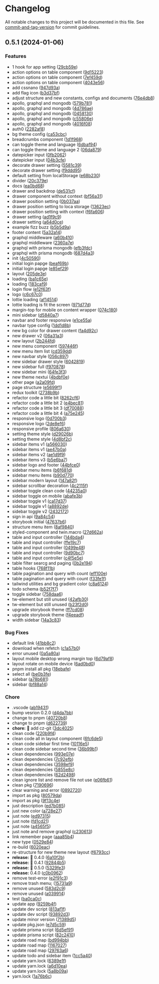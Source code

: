 # Changelog

All notable changes to this project will be documented in this file. See [commit-and-tag-version](https://github.com/absolute-version/commit-and-tag-version) for commit guidelines.

## 0.5.1 (2024-01-06)


### Features

* 1 hook for app setting ([29cb59e](https://github.com/tanawat011/gu-ask-real-2nd/commits/29cb59ea91114c15afaec5a3879111f323d1519c))
* action options on table component ([9d15223](https://github.com/tanawat011/gu-ask-real-2nd/commits/9d1522322863284d64deb9ca05e227b595251f33))
* action options on table component ([7ef459d](https://github.com/tanawat011/gu-ask-real-2nd/commits/7ef459d1fc633aab64e5cad0979ee843a182ae40))
* action options on table component ([4043e56](https://github.com/tanawat011/gu-ask-real-2nd/commits/4043e564f7688d5e3cd097e9d1ce93eb42e39728))
* add cssnano ([947d93a](https://github.com/tanawat011/gu-ask-real-2nd/commits/947d93a525fdcd134a073c7cfe7af3f37224da02))
* add flag icon ([b3d37bf](https://github.com/tanawat011/gu-ask-real-2nd/commits/b3d37bfdac38af2a1583ad1280e55122b2a05ae8))
* adjust structure and new constants, configs and documents ([76e4db8](https://github.com/tanawat011/gu-ask-real-2nd/commits/76e4db8468359091c8a96c09cedca87bb528e4f5))
* apollo, graphql and mongodb ([579b781](https://github.com/tanawat011/gu-ask-real-2nd/commits/579b7816b28da79c8e32dfba7a47440bbb7e1a10))
* apollo, graphql and mongodb ([4d786ae](https://github.com/tanawat011/gu-ask-real-2nd/commits/4d786aeebbc45111a12940b68250152d13e6ac45))
* apollo, graphql and mongodb ([0458130](https://github.com/tanawat011/gu-ask-real-2nd/commits/04581307fbc010573d2be5a44b1f2b7d810cd7b1))
* apollo, graphql and mongodb ([c55806e](https://github.com/tanawat011/gu-ask-real-2nd/commits/c55806e0d825f0f2fb3832ef2a0839506b766ef6))
* apollo, graphql and mongodb ([4016f08](https://github.com/tanawat011/gu-ask-real-2nd/commits/4016f088d030226fc2fce7e4983bba4633cf491c))
* auth0 ([2282af8](https://github.com/tanawat011/gu-ask-real-2nd/commits/2282af87e52d6875fa5a23f121e566019c8d23fa))
* bg theme config ([ca53cbc](https://github.com/tanawat011/gu-ask-real-2nd/commits/ca53cbc48cb33bdfdf2c9ea59db141109498dc02))
* breadcrumbs component ([1d1f968](https://github.com/tanawat011/gu-ask-real-2nd/commits/1d1f968f7595e26ed96a6303445edb9657a575f3))
* can toggle theme and language ([6dbaf94](https://github.com/tanawat011/gu-ask-real-2nd/commits/6dbaf94c18b8320b0c6b2cbf47b0ddd91dd226ea))
* can toggle theme and language 2 ([06da879](https://github.com/tanawat011/gu-ask-real-2nd/commits/06da8796a52a149d26cf45c1eb4fee00bb7fb631))
* datepicker input ([0fb2062](https://github.com/tanawat011/gu-ask-real-2nd/commits/0fb2062b879ebda50891bdd8899895868aa1bd7f))
* datepicker input ([04b3cfe](https://github.com/tanawat011/gu-ask-real-2nd/commits/04b3cfed345b2715ee36177cbe24a5ba00419cb3))
* decorate drawer setting ([5581c39](https://github.com/tanawat011/gu-ask-real-2nd/commits/5581c39538c83b73c104891138b4bbe11ec67b3a))
* decorate drawer setting ([f9ddd95](https://github.com/tanawat011/gu-ask-real-2nd/commits/f9ddd95a7be3a02265d54540397f1c3eaa993a7d))
* default setting from localStorage ([e68b230](https://github.com/tanawat011/gu-ask-real-2nd/commits/e68b230c799240b4041849b4178e4e17bb534267))
* divider ([20c379e](https://github.com/tanawat011/gu-ask-real-2nd/commits/20c379e02b3a076a3e3d6e0ddb9ba2c65072dd73))
* docs ([ea0bd68](https://github.com/tanawat011/gu-ask-real-2nd/commits/ea0bd6843412bcc64df0bc6f87fdaecdc61bcba5))
* drawer and backdrop ([de531cf](https://github.com/tanawat011/gu-ask-real-2nd/commits/de531cfb4ea7c9110dd361acc747e30bbe9c6ffd))
* drawer component without context ([bf56a31](https://github.com/tanawat011/gu-ask-real-2nd/commits/bf56a31d82d39d05dbb8fd83cafbcfa2fe65e521))
* drawer position setting ([0b037aa](https://github.com/tanawat011/gu-ask-real-2nd/commits/0b037aa52df25973151756de708b23ef0ab8ccb2))
* drawer position setting to loca storage ([13623ec](https://github.com/tanawat011/gu-ask-real-2nd/commits/13623ec53f7be92ebb0b9fef44ce537170d45e8e))
* drawer position setting with context ([f6fa606](https://github.com/tanawat011/gu-ask-real-2nd/commits/f6fa606c0259d751b493a42a9a2b7220bef0d4ec))
* drawer setting ([ad1f9c9](https://github.com/tanawat011/gu-ask-real-2nd/commits/ad1f9c9108092651cb9ff9eeb1d8572b54b4105d))
* drawer setting ([a64d0ce](https://github.com/tanawat011/gu-ask-real-2nd/commits/a64d0ceb47ccc4777413022a742d0081e09a1f1d))
* example fizz buzz ([b5b5d9a](https://github.com/tanawat011/gu-ask-real-2nd/commits/b5b5d9a48527bdb9b830f7e72e42f692496b7f6a))
* footer content ([5a32a14](https://github.com/tanawat011/gu-ask-real-2nd/commits/5a32a144a2a51fa469ecd7f50d7946463add4440))
* graphql middleware ([a60b410](https://github.com/tanawat011/gu-ask-real-2nd/commits/a60b41018419fe569777818bdc439a73c6f28672))
* graphql middleware ([2360a7e](https://github.com/tanawat011/gu-ask-real-2nd/commits/2360a7e7d1ef6df4ba67e2391c769db9f334a6ae))
* graphql with prisma mongodb ([efb3fdc](https://github.com/tanawat011/gu-ask-real-2nd/commits/efb3fdc884f2046d5c9e8c7a8835a9a77472acf0))
* graphql with prisma mongodb ([687d4a3](https://github.com/tanawat011/gu-ask-real-2nd/commits/687d4a35bf45d47245832bf3c3878e2b43a5ef80))
* init ([4c50590](https://github.com/tanawat011/gu-ask-real-2nd/commits/4c50590ffc04cdae876eb50fed9ced17da499e6f))
* initial login papge ([beaf69b](https://github.com/tanawat011/gu-ask-real-2nd/commits/beaf69b5f3760bf0d7dd5b3c8c1b202a0cedf13d))
* initial login papge ([e85ef29](https://github.com/tanawat011/gu-ask-real-2nd/commits/e85ef292e26484cc9809fd09dd8c2d752d3143f6))
* layout ([205de3e](https://github.com/tanawat011/gu-ask-real-2nd/commits/205de3e235a2edb55b690d5ed0104425a808982d))
* loading ([ba1c65e](https://github.com/tanawat011/gu-ask-real-2nd/commits/ba1c65e4d1b2469b21265dc901c01d0c495cb3a8))
* loading ([183caf9](https://github.com/tanawat011/gu-ask-real-2nd/commits/183caf9f08f34d0b110af953ea0476b38c650322))
* login flow ([e12f63f](https://github.com/tanawat011/gu-ask-real-2nd/commits/e12f63f02d9fbde935cfd8f1345a4868020e7173))
* logo ([c6c67c0](https://github.com/tanawat011/gu-ask-real-2nd/commits/c6c67c0fee33d4fbe5245bd1b8f5d3f14c88035b))
* lottie loading ([af14514](https://github.com/tanawat011/gu-ask-real-2nd/commits/af145140f4ed4c32ac4f7164e41f3ffe8cd32198))
* lottie loading is fit the screen ([971d77d](https://github.com/tanawat011/gu-ask-real-2nd/commits/971d77dc965d59c62fa325f405cd1dc629215a84))
* margin-top for mobile on content wrapper ([074c180](https://github.com/tanawat011/gu-ask-real-2nd/commits/074c18023a5d87277e3124cbdf405942d00b7083))
* mini sidebar ([d5840a7](https://github.com/tanawat011/gu-ask-real-2nd/commits/d5840a7856d10bd956c7584955e5b54c084b61c4))
* navbar and footer responsive ([e1ce55a](https://github.com/tanawat011/gu-ask-real-2nd/commits/e1ce55ab56c36f50b5d8d28c09ad59e72ba32174))
* navbar type config ([1dd1d8b](https://github.com/tanawat011/gu-ask-real-2nd/commits/1dd1d8b453f688e406935de52f2d267862ba9557))
* new bg color for drawer content ([fa4d92c](https://github.com/tanawat011/gu-ask-real-2nd/commits/fa4d92c2c274ea513a1ccd23d79494e4d90e89b3))
* new drawer v2 ([06a31a3](https://github.com/tanawat011/gu-ask-real-2nd/commits/06a31a397206cccc9320a707eb1745e5812d9392))
* new layout ([2b244fd](https://github.com/tanawat011/gu-ask-real-2nd/commits/2b244fdd594521a488983823fe61433665181924))
* new menu component ([597446f](https://github.com/tanawat011/gu-ask-real-2nd/commits/597446f404e6b03afa8243bbafaf9425a9ec9704))
* new menu item list ([cd359dd](https://github.com/tanawat011/gu-ask-real-2nd/commits/cd359dd1681f41d405928f46330d4de438c6ea66))
* new navbar style ([056c897](https://github.com/tanawat011/gu-ask-real-2nd/commits/056c897fc634e25441ab42271986e997cb188ed3))
* new sidebar drawer style ([6042819](https://github.com/tanawat011/gu-ask-real-2nd/commits/604281980c07890da1da352363609f8f83b85095))
* new sidebar full ([f970878](https://github.com/tanawat011/gu-ask-real-2nd/commits/f970878d6b0431e62452649ba09ae2ad8e4d3d65))
* new sidebar mini ([64fe3f3](https://github.com/tanawat011/gu-ask-real-2nd/commits/64fe3f3c5fd7f03eb21abf50be46fa7eb682bdec))
* new theme nextui ([4bdbf0e](https://github.com/tanawat011/gu-ask-real-2nd/commits/4bdbf0eb22d4c8646c43b5e0ab5d7fdd59ab8024))
* other page ([a2a09fd](https://github.com/tanawat011/gu-ask-real-2nd/commits/a2a09fd3b2efd136adf3c34acd8c9de080173fa1))
* page structure ([e5699f1](https://github.com/tanawat011/gu-ask-real-2nd/commits/e5699f13a27b06f87cff9be4784dd4f343b52727))
* redux toolkit ([2738b9b](https://github.com/tanawat011/gu-ask-real-2nd/commits/2738b9bb8b17dfecb3e575d402e6063dbddff618))
* refactor code a little bit ([8262cf6](https://github.com/tanawat011/gu-ask-real-2nd/commits/8262cf66ec7ba40360a3dde75eed3650d461033f))
* refactor code a little bit 2 ([e4bec81](https://github.com/tanawat011/gu-ask-real-2nd/commits/e4bec810fc348105daf3e2c33a43283f73dd5a51))
* refactor code a little bit 3 ([df70088](https://github.com/tanawat011/gu-ask-real-2nd/commits/df7008877dcf817aaa7b08a1e1218eb32f02bbe2))
* refactor code a little bit 4 ([a75e245](https://github.com/tanawat011/gu-ask-real-2nd/commits/a75e2453c21cbd64c1a9abaa84753aa3c83aaf88))
* responsive logo ([0d700b3](https://github.com/tanawat011/gu-ask-real-2nd/commits/0d700b3bee39c1642ecde8eef30404a875c52a5e))
* responsive logo ([2de8ef6](https://github.com/tanawat011/gu-ask-real-2nd/commits/2de8ef697ee94fdb80069ba829a691ab6c72ded2))
* responsive profile ([806a630](https://github.com/tanawat011/gu-ask-real-2nd/commits/806a630c2d1c128c1ea7876f9dc99330e8656d82))
* setting theme style ([d29026b](https://github.com/tanawat011/gu-ask-real-2nd/commits/d29026bbbe782ab3c42438b1a7b576cba9fdb7a4))
* setting theme style ([4d8bf2c](https://github.com/tanawat011/gu-ask-real-2nd/commits/4d8bf2c200e85c455c1d4c48480e99fb15730d7f))
* sidebar items v1 ([a566030](https://github.com/tanawat011/gu-ask-real-2nd/commits/a566030ed33d77532032c5e2789cf893034863fa))
* sidebar items v1 ([ae47b0a](https://github.com/tanawat011/gu-ask-real-2nd/commits/ae47b0afe4ddb87a405c22ecfd79c24709c7e836))
* sidebar items v2 ([ae1d9f9](https://github.com/tanawat011/gu-ask-real-2nd/commits/ae1d9f91b30cae9f90ea49447a0b5bc43588a616))
* sidebar items v3 ([b5e6ba7](https://github.com/tanawat011/gu-ask-real-2nd/commits/b5e6ba71203787036d98d797d907bb463e45bafe))
* sidebar logo and footer ([44bfce0](https://github.com/tanawat011/gu-ask-real-2nd/commits/44bfce0160f522ffc40afb1d5c5f2169dd8fbcb3))
* sidebar menu items ([b6f681d](https://github.com/tanawat011/gu-ask-real-2nd/commits/b6f681d7abb67511b84b299b7bbbf4573560a9b3))
* sidebar menu items ([b90d770](https://github.com/tanawat011/gu-ask-real-2nd/commits/b90d770303c9153e60ac9133f296ac0557e86840))
* sidebar modern layout ([147a82f](https://github.com/tanawat011/gu-ask-real-2nd/commits/147a82f1982663ebafcb8b0d4b1cfd6afc8c66df))
* sidebar scrollbar decoration ([4c2115f](https://github.com/tanawat011/gu-ask-real-2nd/commits/4c2115fd175a78d0a5d7542f665904f5f6474788))
* sidebar toggle clean code ([44235a0](https://github.com/tanawat011/gu-ask-real-2nd/commits/44235a08b1593ac67577cca9ada5c90a61e466d8))
* sidebar toggle on mobile ([abafe3b](https://github.com/tanawat011/gu-ask-real-2nd/commits/abafe3bca2a6a26770f34e1102c75fdcd5240cf5))
* sidebar toggle v1 ([ca17d37](https://github.com/tanawat011/gu-ask-real-2nd/commits/ca17d37a127a3c77302f507c35efffea0016aad0))
* sidebar toggle v1 ([a8892de](https://github.com/tanawat011/gu-ask-real-2nd/commits/a8892dea8006c24a5f4c2c90861f44309c3e8e88))
* sidebar toggle v2 ([2432172](https://github.com/tanawat011/gu-ask-real-2nd/commits/2432172f8ca26c5c7bb39cf00e59e8458e06be08))
* sign in api ([9a84c54](https://github.com/tanawat011/gu-ask-real-2nd/commits/9a84c542f425f344ab65dc7dc1bc97ffa6b098b8))
* storybook initial ([47637b6](https://github.com/tanawat011/gu-ask-real-2nd/commits/47637b61d912fd6717fb2915c9862d596efd07ad))
* structure menu item ([8af9840](https://github.com/tanawat011/gu-ask-real-2nd/commits/8af98408bbb86aa2410d1585ad5f4013409db667))
* styled-component and twin.macro ([27d662a](https://github.com/tanawat011/gu-ask-real-2nd/commits/27d662ae70d3929ce1bf7401935026e8e3bc6ef3))
* table and input controller ([144bda4](https://github.com/tanawat011/gu-ask-real-2nd/commits/144bda4e2f983d7294c9634ca0d9021a600a7b5b))
* table and input controller ([ffe19c7](https://github.com/tanawat011/gu-ask-real-2nd/commits/ffe19c7f41c9c50a932695fd944843ff33bf8f18))
* table and input controller ([0499e48](https://github.com/tanawat011/gu-ask-real-2nd/commits/0499e48b0961f16fe444c105c12d39ad02fb6689))
* table and input controller ([9d90bc7](https://github.com/tanawat011/gu-ask-real-2nd/commits/9d90bc7258f043bfd83bd087dd2e02b7fb472621))
* table and input controller ([c4f5e5e](https://github.com/tanawat011/gu-ask-real-2nd/commits/c4f5e5e06e6eb7c017ef8b4467ed81c2f8d1b39b))
* table filter searcg and paging ([0b2e194](https://github.com/tanawat011/gu-ask-real-2nd/commits/0b2e194929df920cdaa73b6c466b8380d4d65f2d))
* table hooks ([768f11b](https://github.com/tanawat011/gu-ask-real-2nd/commits/768f11b7f1bed4dca3164752619c10d5c76a2102))
* table pagination and query with count ([eff100e](https://github.com/tanawat011/gu-ask-real-2nd/commits/eff100eb05fb25aeba8b039b50475b65f9759e06))
* table pagination and query with count ([f33fe1f](https://github.com/tanawat011/gu-ask-real-2nd/commits/f33fe1fa1627af1dc03059aee0c572f598ffc460))
* tailwind utilities and bg gradient color ([c8a6124](https://github.com/tanawat011/gu-ask-real-2nd/commits/c8a612478020ffacb66a7088f524b716b4d6e1dd))
* todo schema ([b52f7f7](https://github.com/tanawat011/gu-ask-real-2nd/commits/b52f7f7eee788fee16a5b3d7e2eb7d6d7d3afd77))
* toggle sidebar ([758daa6](https://github.com/tanawat011/gu-ask-real-2nd/commits/758daa6d5cf7ea446a0a3e27943578c549ee7689))
* tw-element but still unused ([42afb30](https://github.com/tanawat011/gu-ask-real-2nd/commits/42afb30262df44c68ca9291b2a574ae0b19fb5dc))
* tw-element but still unused ([b23f2d0](https://github.com/tanawat011/gu-ask-real-2nd/commits/b23f2d028ca72a833af4e46613f638928fdb5477))
* upgrade storybook theme ([ff7cd08](https://github.com/tanawat011/gu-ask-real-2nd/commits/ff7cd08736d213758efe62af8c2bbf71935fcd2b))
* upgrade storybook theme ([f4eeadf](https://github.com/tanawat011/gu-ask-real-2nd/commits/f4eeadf1d2d65a693be3cdb7aa9a25a08b6c9e6b))
* width sidebar ([14a3c83](https://github.com/tanawat011/gu-ask-real-2nd/commits/14a3c834ed637367409e9ec8ef81131dd7641d6c))


### Bug Fixes

* default link ([41bb8c2](https://github.com/tanawat011/gu-ask-real-2nd/commits/41bb8c2391e66029f17f0193afb5de3e487b5fd9))
* download when refetch ([c1a57b0](https://github.com/tanawat011/gu-ask-real-2nd/commits/c1a57b032958de45892b1efff03868eed906f5ab))
* error unused ([0a5a80a](https://github.com/tanawat011/gu-ask-real-2nd/commits/0a5a80a1e93d73f42781196174c2b9dbc75c739e))
* layout mobile desktop wrong margin top ([6d79af8](https://github.com/tanawat011/gu-ask-real-2nd/commits/6d79af8dfcf2ca4ce344b47770d5bfa552475e1d))
* layout rotate on mobile device ([6ad0bd0](https://github.com/tanawat011/gu-ask-real-2nd/commits/6ad0bd0238de7ff529383b4ca714cc2056b8cbdc))
* pnpm install all pkg ([18ebafe](https://github.com/tanawat011/gu-ask-real-2nd/commits/18ebafe8b1c20f9741c091eb9e96dbb1c22bc622))
* select all ([be0b3fe](https://github.com/tanawat011/gu-ask-real-2nd/commits/be0b3fe6ae9af35084a351e2a558323e2b4332ea))
* sidebar ([a78b681](https://github.com/tanawat011/gu-ask-real-2nd/commits/a78b68116c1d606ffed31166fc9ca0924b9f871d))
* sidebar ([bf88a14](https://github.com/tanawat011/gu-ask-real-2nd/commits/bf88a14403ad53edd904ff80bba518cdf44118a7))


### Chore

* .vscode ([ab19431](https://github.com/tanawat011/gu-ask-real-2nd/commits/ab19431dce3d902116a69fdf7b3fd5c8b37d1919))
* bump vesrion 0.2.0 ([d4da7bb](https://github.com/tanawat011/gu-ask-real-2nd/commits/d4da7bb4fbe46ed08a514a1c39c354a24701897f))
* change to pnpm ([40720b8](https://github.com/tanawat011/gu-ask-real-2nd/commits/40720b8e09cc0b7c4df1ccfa360b62a237dd1205))
* change to pnpm ([d622739](https://github.com/tanawat011/gu-ask-real-2nd/commits/d622739a1fb5182d742e1d8ac0feed84127421a5))
* **chore:** :hammer: add cz-git ([3dc4025](https://github.com/tanawat011/gu-ask-real-2nd/commits/3dc4025e77f55deb14bdfe7193dfb90562d68a0c))
* clean code ([220b9f4](https://github.com/tanawat011/gu-ask-real-2nd/commits/220b9f439bb3dc63e61924f74766005379776714))
* clean code all in layout component ([6fc6de5](https://github.com/tanawat011/gu-ask-real-2nd/commits/6fc6de508a70597b8b0faddb0d3562e4dd7100d6))
* clean code sidebar first time ([10116e5](https://github.com/tanawat011/gu-ask-real-2nd/commits/10116e5d75bef85289a1d2a1a66eb56d94304dfd))
* clean code sidebar second time ([36b99b1](https://github.com/tanawat011/gu-ask-real-2nd/commits/36b99b1474805dfbbfb8bc5fdb2111f8f9bd16ac))
* clean dependencies ([993e07e](https://github.com/tanawat011/gu-ask-real-2nd/commits/993e07e6b6915c8dc93ae97b84340f746ef75f11))
* clean dependencies ([7c92efb](https://github.com/tanawat011/gu-ask-real-2nd/commits/7c92efb014f14c8ae437f9a1289fade0ac47da74))
* clean dependencies ([3598ef9](https://github.com/tanawat011/gu-ask-real-2nd/commits/3598ef9a9f9f1f01cbeed08bceb71b52402c6ff0))
* clean dependencies ([5855e8c](https://github.com/tanawat011/gu-ask-real-2nd/commits/5855e8c55223f5ee45907cc34ed05e771ffeec0b))
* clean dependencies ([62d2498](https://github.com/tanawat011/gu-ask-real-2nd/commits/62d24987ab1b93e41323dcbc44dc854a363063db))
* clean ignore list and remove file not use ([e06fb61](https://github.com/tanawat011/gu-ask-real-2nd/commits/e06fb611ba56f3fded8a95cf2ade9b88f53a38ae))
* clean pkg ([7190696](https://github.com/tanawat011/gu-ask-real-2nd/commits/7190696ae2793d8d026308e58453bfcc06fd8bc2))
* clear warning and error ([0892720](https://github.com/tanawat011/gu-ask-real-2nd/commits/089272022e21f118106cccd44c7d682456d678fc))
* import as pkg ([80579da](https://github.com/tanawat011/gu-ask-real-2nd/commits/80579da2e52b07851609e673f60f3b777121ad8b))
* import as pkg ([9f13c4e](https://github.com/tanawat011/gu-ask-real-2nd/commits/9f13c4ef42d8b66b1e86c8c3491f5e9655bacc95))
* just description ([ed7b085](https://github.com/tanawat011/gu-ask-real-2nd/commits/ed7b085c625c1b18e48db3e3a95014e734ae379f))
* just new color ([a728e27](https://github.com/tanawat011/gu-ask-real-2nd/commits/a728e27b1c07cf0be5cae0ce93731bb0f3741b10))
* just note ([ed97315](https://github.com/tanawat011/gu-ask-real-2nd/commits/ed97315710c59c1ca0425e5aee26f7e77cb026b2))
* just note ([fd1cd21](https://github.com/tanawat011/gu-ask-real-2nd/commits/fd1cd2132a82d9b6e3b4b83d51a0541734b2261b))
* just note ([a4565f5](https://github.com/tanawat011/gu-ask-real-2nd/commits/a4565f5494f593809cc9af8f099a1902097a8768))
* just note and remove graphql ([c230613](https://github.com/tanawat011/gu-ask-real-2nd/commits/c230613ee2e793e5dc256b896c3af74bae0885df))
* link remember page ([aaa85b4](https://github.com/tanawat011/gu-ask-real-2nd/commits/aaa85b44b815b83278573538cdbd8c20582c502d))
* new type ([0529e84](https://github.com/tanawat011/gu-ask-real-2nd/commits/0529e845bb147b5ad7c5767a492c006c0a7aad20))
* re-build ([6020eac](https://github.com/tanawat011/gu-ask-real-2nd/commits/6020eacfbc8ca9e29a8ae91eca2e554f2df020d9))
* re-structure for new theme new layout ([f6793cc](https://github.com/tanawat011/gu-ask-real-2nd/commits/f6793cc696effa3e2deea268297c445f07a8a66f))
* **release:** :rocket: 0.4.0 ([6a10f2b](https://github.com/tanawat011/gu-ask-real-2nd/commits/6a10f2b1161a5e1153302210850eaee990588a09))
* **release:** :rocket: 0.4.1 ([92844b5](https://github.com/tanawat011/gu-ask-real-2nd/commits/92844b59e67b2cd3b2dcff4fa206795a0efea904))
* **release:** :rocket: 0.5.0 ([5329fe3](https://github.com/tanawat011/gu-ask-real-2nd/commits/5329fe36a06fbcceedd6d7409f587ca1cd079e78))
* **release:** 0.4.0 ([c0b0962](https://github.com/tanawat011/gu-ask-real-2nd/commits/c0b096218fa320858c702f6d16873c0808db1cc8))
* remove test-error ([e2f91c3](https://github.com/tanawat011/gu-ask-real-2nd/commits/e2f91c34b380c6cf27c644f7fff9bcb81ea5b12b))
* remove trash menu; ([15731a9](https://github.com/tanawat011/gu-ask-real-2nd/commits/15731a96a304bb5996c177d950be3f7678b28e6c))
* remove unused ([583d2c9](https://github.com/tanawat011/gu-ask-real-2nd/commits/583d2c9c8dce709b393caf0f8501712d5def2e21))
* remove unused ([a039914](https://github.com/tanawat011/gu-ask-real-2nd/commits/a03991496fab69810174303b8d231978460c3867))
* test ([ba0ca0c](https://github.com/tanawat011/gu-ask-real-2nd/commits/ba0ca0c8fee527e6170fb1e4163cc2ed620e342f))
* update app ([9259b4f](https://github.com/tanawat011/gu-ask-real-2nd/commits/9259b4fcb359bda0f3e53134851aa6923f0df9e3))
* update dev script ([813af1f](https://github.com/tanawat011/gu-ask-real-2nd/commits/813af1f43f2edeca52575e51ea7abf101cf121e0))
* update dev script ([93892d3](https://github.com/tanawat011/gu-ask-real-2nd/commits/93892d3c2712712d689739505108fc5ae77ea0e1))
* update minor version ([71389d5](https://github.com/tanawat011/gu-ask-real-2nd/commits/71389d5986c45e1cdb6e5cbb503ded7cf65a5375))
* update pkg.json ([e7d5c59](https://github.com/tanawat011/gu-ask-real-2nd/commits/e7d5c59d0f3c608ca2879ddc31e8867d3c482eb0))
* update prisma script ([6d5ef91](https://github.com/tanawat011/gu-ask-real-2nd/commits/6d5ef91abd12214a61b295fbb9f90a972f8b306a))
* update prisma script ([82c2410](https://github.com/tanawat011/gu-ask-real-2nd/commits/82c24102aaf4a15d37a6318a056235e2e2cc4f60))
* update road map ([bd994bb](https://github.com/tanawat011/gu-ask-real-2nd/commits/bd994bb55e0ff21958afcb55c4f0ad034f851c79))
* update road map ([1167027](https://github.com/tanawat011/gu-ask-real-2nd/commits/11670277fcd7546ac47b37cf65ea4557278f1178))
* update road map ([29763a6](https://github.com/tanawat011/gu-ask-real-2nd/commits/29763a69717dd303c1b6c9839aff26b4a80bad21))
* update todo and sidebar item ([1cc5a40](https://github.com/tanawat011/gu-ask-real-2nd/commits/1cc5a40cb556eace80196c5e027f94fe4242bfbd))
* update yarn.lock ([6389e1f](https://github.com/tanawat011/gu-ask-real-2nd/commits/6389e1fcc4f0d65862ddf9f9fbce793258902f02))
* update yarn.lock ([a6d10ea](https://github.com/tanawat011/gu-ask-real-2nd/commits/a6d10ea779290ccf63932940096c10bba102f602))
* update yarn.lock ([5a8b09a](https://github.com/tanawat011/gu-ask-real-2nd/commits/5a8b09a6f13ec1c87af9717f5a8029b52b4f002f))
* yarn.lock ([1a76b6c](https://github.com/tanawat011/gu-ask-real-2nd/commits/1a76b6c6406f2622a32940f39e198bd046468d56))

